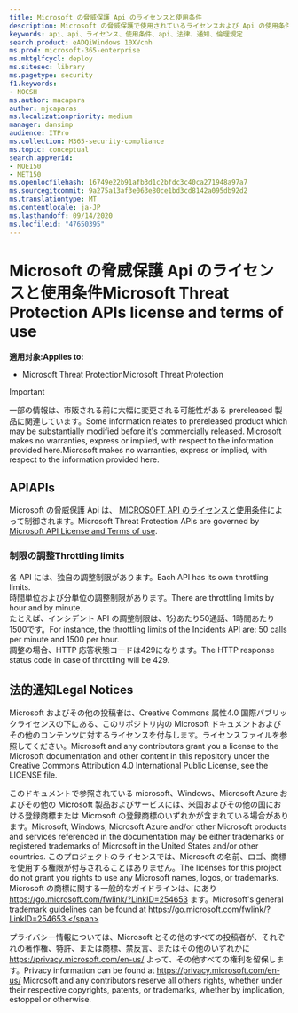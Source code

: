 ```yaml
---
title: Microsoft の脅威保護 Api のライセンスと使用条件
description: Microsoft の脅威保護で使用されているライセンスおよび Api の使用条件の説明
keywords: api、api、ライセンス、使用条件、api、法律、通知、倫理規定
search.product: eADQiWindows 10XVcnh
ms.prod: microsoft-365-enterprise
ms.mktglfcycl: deploy
ms.sitesec: library
ms.pagetype: security
f1.keywords:
- NOCSH
ms.author: macapara
author: mjcaparas
ms.localizationpriority: medium
manager: dansimp
audience: ITPro
ms.collection: M365-security-compliance
ms.topic: conceptual
search.appverid:
- MOE150
- MET150
ms.openlocfilehash: 16749e22b91afb3d1c2bfdc3c40ca271948a97a7
ms.sourcegitcommit: 9a275a13af3e063e80ce1bd3cd8142a095db92d2
ms.translationtype: MT
ms.contentlocale: ja-JP
ms.lasthandoff: 09/14/2020
ms.locfileid: "47650395"
---
```

#  <a name="microsoft-threat-protection-apis-license-and-terms-of-use"></a><span data-ttu-id="a4a94-104">Microsoft の脅威保護 Api のライセンスと使用条件</span><span class="sxs-lookup"><span data-stu-id="a4a94-104">Microsoft Threat Protection APIs license and terms of use</span></span>
<span data-ttu-id="a4a94-105">**適用対象:**</span><span class="sxs-lookup"><span data-stu-id="a4a94-105">**Applies to:**</span></span>
- <span data-ttu-id="a4a94-106">Microsoft Threat Protection</span><span class="sxs-lookup"><span data-stu-id="a4a94-106">Microsoft Threat Protection</span></span>

>[!IMPORTANT] 
><span data-ttu-id="a4a94-107">一部の情報は、市販される前に大幅に変更される可能性がある prereleased 製品に関連しています。</span><span class="sxs-lookup"><span data-stu-id="a4a94-107">Some information relates to prereleased product which may be substantially modified before it's commercially released.</span></span> <span data-ttu-id="a4a94-108">Microsoft makes no warranties, express or implied, with respect to the information provided here.</span><span class="sxs-lookup"><span data-stu-id="a4a94-108">Microsoft makes no warranties, express or implied, with respect to the information provided here.</span></span>


## <a name="apis"></a><span data-ttu-id="a4a94-109">API</span><span class="sxs-lookup"><span data-stu-id="a4a94-109">APIs</span></span>

 <span data-ttu-id="a4a94-110">Microsoft の脅威保護 Api は、 [MICROSOFT API のライセンスと使用条件](https://docs.microsoft.com/legal/microsoft-apis/terms-of-use)によって制御されます。</span><span class="sxs-lookup"><span data-stu-id="a4a94-110">Microsoft Threat Protection APIs are governed by [Microsoft API License and Terms of use](https://docs.microsoft.com/legal/microsoft-apis/terms-of-use).</span></span>

### <a name="throttling-limits"></a><span data-ttu-id="a4a94-111">制限の調整</span><span class="sxs-lookup"><span data-stu-id="a4a94-111">Throttling limits</span></span>

<span data-ttu-id="a4a94-112">各 API には、独自の調整制限があります。</span><span class="sxs-lookup"><span data-stu-id="a4a94-112">Each API has its own throttling limits.</span></span><br>
<span data-ttu-id="a4a94-113">時間単位および分単位の調整制限があります。</span><span class="sxs-lookup"><span data-stu-id="a4a94-113">There are throttling limits by hour and by minute.</span></span><br>
<span data-ttu-id="a4a94-114">たとえば、インシデント API の調整制限は、1分あたり50通話、1時間あたり1500です。</span><span class="sxs-lookup"><span data-stu-id="a4a94-114">For instance, the throttling limits of the Incidents API are: 50 calls per minute and 1500 per hour.</span></span><br>
<span data-ttu-id="a4a94-115">調整の場合、HTTP 応答状態コードは429になります。</span><span class="sxs-lookup"><span data-stu-id="a4a94-115">The HTTP response status code in case of throttling will be 429.</span></span>


## <a name="legal-notices"></a><span data-ttu-id="a4a94-116">法的通知</span><span class="sxs-lookup"><span data-stu-id="a4a94-116">Legal Notices</span></span>

<span data-ttu-id="a4a94-117">Microsoft およびその他の投稿者は、Creative Commons 属性4.0 国際パブリックライセンスの下にある、このリポジトリ内の Microsoft ドキュメントおよびその他のコンテンツに対するライセンスを付与します。ライセンスファイルを参照してください。</span><span class="sxs-lookup"><span data-stu-id="a4a94-117">Microsoft and any contributors grant you a license to the Microsoft documentation and other content in this repository under the Creative Commons Attribution 4.0 International Public License, see the LICENSE file.</span></span>

<span data-ttu-id="a4a94-118">このドキュメントで参照されている microsoft、Windows、Microsoft Azure およびその他の Microsoft 製品およびサービスには、米国およびその他の国における登録商標または Microsoft の登録商標のいずれかが含まれている場合があります。</span><span class="sxs-lookup"><span data-stu-id="a4a94-118">Microsoft, Windows, Microsoft Azure and/or other Microsoft products and services referenced in the documentation may be either trademarks or registered trademarks of Microsoft in the United States and/or other countries.</span></span> <span data-ttu-id="a4a94-119">このプロジェクトのライセンスでは、Microsoft の名前、ロゴ、商標を使用する権限が付与されることはありません。</span><span class="sxs-lookup"><span data-stu-id="a4a94-119">The licenses for this project do not grant you rights to use any Microsoft names, logos, or trademarks.</span></span> <span data-ttu-id="a4a94-120">Microsoft の商標に関する一般的なガイドラインは、にあり https://go.microsoft.com/fwlink/?LinkID=254653 ます。</span><span class="sxs-lookup"><span data-stu-id="a4a94-120">Microsoft's general trademark guidelines can be found at https://go.microsoft.com/fwlink/?LinkID=254653.</span></span>

<span data-ttu-id="a4a94-121">プライバシー情報については、Microsoft とその他のすべての投稿者が、それぞれの著作権、特許、または商標、禁反言、またはその他のいずれかに https://privacy.microsoft.com/en-us/ よって、その他すべての権利を留保します。</span><span class="sxs-lookup"><span data-stu-id="a4a94-121">Privacy information can be found at https://privacy.microsoft.com/en-us/ Microsoft and any contributors reserve all others rights, whether under their respective copyrights, patents, or trademarks, whether by implication, estoppel or otherwise.</span></span>
